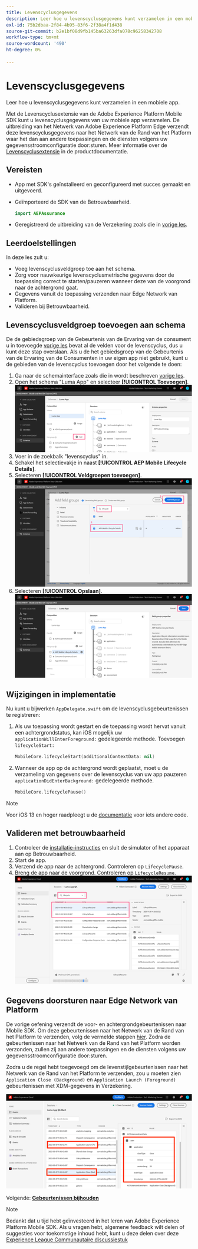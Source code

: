 ```yaml
---
title: Levenscyclusgegevens
description: Leer hoe u levenscyclusgegevens kunt verzamelen in een mobiele app.
exl-id: 75b2dbaa-2f84-4b95-83f6-2f38a4f1d438
source-git-commit: b2e1bf08d9fb145ba63263dfa078c96258342708
workflow-type: tm+mt
source-wordcount: '490'
ht-degree: 0%

---
```


# Levenscyclusgegevens

Leer hoe u levenscyclusgegevens kunt verzamelen in een mobiele app.

Met de Levenscyclusextensie van de Adobe Experience Platform Mobile SDK kunt u levenscyclusgegevens van uw mobiele app verzamelen. De uitbreiding van het Netwerk van Adobe Experience Platform Edge verzendt deze levenscyclusgegevens naar het Netwerk van de Rand van het Platform waar het dan aan andere toepassingen en de diensten volgens uw gegevensstroomconfiguratie door:sturen. Meer informatie over de [Levenscyclusextensie](https://developer.adobe.com/client-sdks/documentation/lifecycle-for-edge-network/) in de productdocumentatie.


## Vereisten

* App met SDK&#39;s geïnstalleerd en geconfigureerd met succes gemaakt en uitgevoerd.
* Geïmporteerd de SDK van de Betrouwbaarheid.

   ```swift
   import AEPAssurance
   ```

* Geregistreerd de uitbreiding van de Verzekering zoals die in [vorige les](install-sdks.md).

## Leerdoelstellingen

In deze les zult u:

* Voeg levenscyclusveldgroep toe aan het schema.
* Zorg voor nauwkeurige levenscyclusmetrische gegevens door de toepassing correct te starten/pauzeren wanneer deze van de voorgrond naar de achtergrond gaat.
* Gegevens vanuit de toepassing verzenden naar Edge Network van Platform.
* Valideren bij Betrouwbaarheid.

## Levenscyclusveldgroep toevoegen aan schema

De de gebiedsgroep van de Gebeurtenis van de Ervaring van de consument u in toevoegde [vorige les](create-schema.md) bevat al de velden voor de levenscyclus, dus u kunt deze stap overslaan. Als u de het gebiedsgroep van de Gebeurtenis van de Ervaring van de Consumenten in uw eigen app niet gebruikt, kunt u de gebieden van de levenscyclus toevoegen door het volgende te doen:

1. Ga naar de schemainterface zoals die in wordt beschreven [vorige les](create-schema.md).
1. Open het schema &quot;Luma App&quot; en selecteer **[!UICONTROL Toevoegen]**.
   ![toevoegen selecteren](assets/mobile-lifecycle-add.png)
1. Voer in de zoekbalk &quot;levenscyclus&quot; in.
1. Schakel het selectievakje in naast **[!UICONTROL AEP Mobile Lifecycle Details]**.
1. Selecteren **[!UICONTROL Veldgroepen toevoegen]**.
   ![veldgroep toevoegen](assets/mobile-lifecycle-lifecycle-field-group.png)
1. Selecteren **[!UICONTROL Opslaan]**.
   ![opslaan](assets/mobile-lifecycle-lifecycle-save.png)


## Wijzigingen in implementatie

Nu kunt u bijwerken `AppDelegate.swift` om de levenscyclusgebeurtenissen te registreren:

1. Als uw toepassing wordt gestart en de toepassing wordt hervat vanuit een achtergrondstatus, kan iOS mogelijk uw `applicationWillEnterForeground:` gedelegeerde methode. Toevoegen `lifecycleStart:`

   ```swift
   MobileCore.lifecycleStart(additionalContextData: nil)
   ```

1. Wanneer de app op de achtergrond wordt geplaatst, moet u de verzameling van gegevens over de levenscyclus van uw app pauzeren `applicationDidEnterBackground:` gedelegeerde methode.

   ```swift
   MobileCore.lifecyclePause()
   ```

>[!NOTE]
>
>Voor iOS 13 en hoger raadpleegt u de [documentatie](https://developer.adobe.com/client-sdks/documentation/mobile-core/lifecycle/#register-lifecycle-with-mobile-core-and-add-appropriate-startpause-calls) voor iets andere code.

## Valideren met betrouwbaarheid

1. Controleer de [installatie-instructies](assurance.md) en sluit de simulator of het apparaat aan op Betrouwbaarheid.
1. Start de app.
1. Verzend de app naar de achtergrond. Controleren op `LifecyclePause`.
1. Breng de app naar de voorgrond. Controleren op `LifecycleResume`.
   ![levenscyclus valideren](assets/mobile-lifecycle-lifecycle-assurance.png)


## Gegevens doorsturen naar Edge Network van Platform

De vorige oefening verzendt de voor- en achtergrondgebeurtenissen naar Mobile SDK. Om deze gebeurtenissen naar het Netwerk van de Rand van het Platform te verzenden, volg de vermelde stappen [hier](https://developer.adobe.com/client-sdks/documentation/lifecycle-for-edge-network/#configure-a-rule-to-forward-lifecycle-metrics-to-platform). Zodra de gebeurtenissen naar het Netwerk van de Rand van het Platform worden verzonden, zullen zij aan andere toepassingen en de diensten volgens uw gegevensstroomconfiguratie door:sturen.

Zodra u de regel hebt toegevoegd om de levenstijlgebeurtenissen naar het Netwerk van de Rand van het Platform te verzenden, zou u moeten zien `Application Close (Background)` en `Application Launch (Foreground)` gebeurtenissen met XDM-gegevens in Verzekering.

![levenscyclus valideren die naar Platform Edge is verzonden](assets/mobile-lifecycle-edge-assurance.png)



Volgende: **[Gebeurtenissen bijhouden](events.md)**

>[!NOTE]
>
>Bedankt dat u tijd hebt geïnvesteerd in het leren van Adobe Experience Platform Mobile SDK. Als u vragen hebt, algemene feedback wilt delen of suggesties voor toekomstige inhoud hebt, kunt u deze delen over deze [Experience League Communautaire discussiestuk](https://experienceleaguecommunities.adobe.com/t5/adobe-experience-platform-launch/tutorial-discussion-implement-adobe-experience-cloud-in-mobile/td-p/443796)